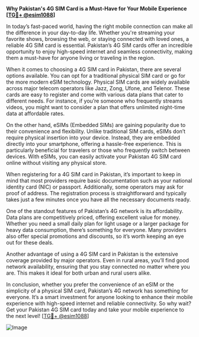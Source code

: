**Why Pakistan's 4G SIM Card is a Must-Have for Your Mobile Experience [[TG💪+ @esim1088](https://t.me/s/esim1088)]**

In today’s fast-paced world, having the right mobile connection can make all the difference in your day-to-day life. Whether you're streaming your favorite shows, browsing the web, or staying connected with loved ones, a reliable 4G SIM card is essential. Pakistan’s 4G SIM cards offer an incredible opportunity to enjoy high-speed internet and seamless connectivity, making them a must-have for anyone living or traveling in the region.

When it comes to choosing a 4G SIM card in Pakistan, there are several options available. You can opt for a traditional physical SIM card or go for the more modern eSIM technology. Physical SIM cards are widely available across major telecom operators like Jazz, Zong, Ufone, and Telenor. These cards are easy to register and come with various data plans that cater to different needs. For instance, if you’re someone who frequently streams videos, you might want to consider a plan that offers unlimited night-time data at affordable rates.

On the other hand, eSIMs (Embedded SIMs) are gaining popularity due to their convenience and flexibility. Unlike traditional SIM cards, eSIMs don’t require physical insertion into your device. Instead, they are embedded directly into your smartphone, offering a hassle-free experience. This is particularly beneficial for travelers or those who frequently switch between devices. With eSIMs, you can easily activate your Pakistan 4G SIM card online without visiting any physical store.

When registering for a 4G SIM card in Pakistan, it’s important to keep in mind that most providers require basic documentation such as your national identity card (NIC) or passport. Additionally, some operators may ask for proof of address. The registration process is straightforward and typically takes just a few minutes once you have all the necessary documents ready.

One of the standout features of Pakistan’s 4G network is its affordability. Data plans are competitively priced, offering excellent value for money. Whether you need a small daily plan for light usage or a larger package for heavy data consumption, there’s something for everyone. Many providers also offer special promotions and discounts, so it’s worth keeping an eye out for these deals.

Another advantage of using a 4G SIM card in Pakistan is the extensive coverage provided by major operators. Even in rural areas, you’ll find good network availability, ensuring that you stay connected no matter where you are. This makes it ideal for both urban and rural users alike.

In conclusion, whether you prefer the convenience of an eSIM or the simplicity of a physical SIM card, Pakistan’s 4G network has something for everyone. It’s a smart investment for anyone looking to enhance their mobile experience with high-speed internet and reliable connectivity. So why wait? Get your Pakistan 4G SIM card today and take your mobile experience to the next level! [[TG💪+ @esim1088](https://t.me/s/esim1088)]

![Image](https://i.postimg.cc/Y0z9fWf4/image.png)